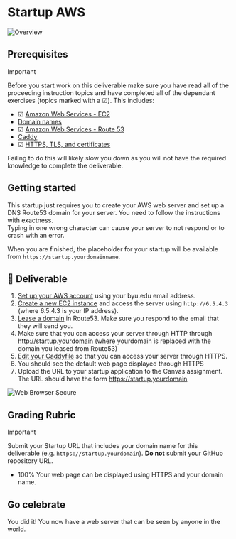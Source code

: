 # Startup AWS

![Overview](../../technologies.png)

## Prerequisites

> [!IMPORTANT]
>  Before you start work on this deliverable make sure you have read all of the proceeding instruction topics and have completed all of the dependant exercises (topics marked with a ☑). This includes:

- ☑ [Amazon Web Services - EC2](../amazonWebServicesEc2/amazonWebServicesEc2.md)
- [Domain names](../domainNames/domainNames.md)
- ☑ [Amazon Web Services - Route 53](../amazonWebServicesRoute53/amazonWebServicesRoute53.md)
- [Caddy](../caddy/caddy.md)
- ☑ [HTTPS, TLS, and certificates](../https/https.md)

Failing to do this will likely slow you down as you will not have the required knowledge to complete the deliverable.

## Getting started

This startup just requires you to create your AWS web server and set up a DNS Route53 domain for your server.
You need to follow the instructions with exactness.  
Typing in one wrong character can cause your server to not respond or to crash with an error.

When you are finished, the placeholder for your startup will be available from `https://startup.yourdomainname`.

## 🚀 Deliverable

1. [Set up your AWS account](../../essentials/awsAccount/awsAccount.md) using your byu.edu email address.
1. [Create a new EC2 instance](../amazonWebServicesEc2/amazonWebServicesEc2.md) and access the server using `http://6.5.4.3` (where 6.5.4.3 is your IP address).
1. [Lease a domain](../amazonWebServicesRoute53/amazonWebServicesRoute53.md) in Route53. Make sure you respond to the email that they will send you.
1. Make sure that you can access your server through HTTP through http://startup.yourdomain (where yourdomain is replaced with the domain you leased from Route53)
1. [Edit your Caddyfile](../https/https.md) so that you can access your server through HTTPS.
1. You should see the default web page displayed through HTTPS
1. Upload the URL to your startup application to the Canvas assignment. The URL should have the form https://startup.yourdomain

![Web Browser Secure](../https/webServerBrowserSecure.png)

## Grading Rubric

> [!IMPORTANT]
> Submit your Startup URL that includes your domain name for this deliverable (e.g. `https://startup.yourdomain`). **Do not** submit your GitHub repository URL.

- 100% Your web page can be displayed using HTTPS and your domain name.

## Go celebrate

You did it! You now have a web server that can be seen by anyone in the world.
